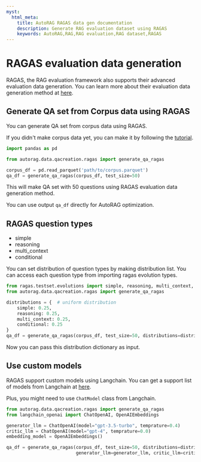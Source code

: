 ```yaml
---
myst:
  html_meta:
    title: AutoRAG RAGAS data gen documentation
    description: Generate RAG evaluation dataset using RAGAS
    keywords: AutoRAG,RAG,RAG evaluation,RAG dataset,RAGAS
---
```

# RAGAS evaluation data generation

RAGAS, the RAG evaluation framework also supports their advanced evaluation data generation.
You can learn more about their evaluation data generation method
at [here](https://docs.ragas.io/en/stable/concepts/testset_generation.html).

## Generate QA set from Corpus data using RAGAS

You can generate QA set from corpus data using RAGAS.

If you didn't make corpus data yet, you can make it by following the [tutorial](./tutorial.md).

```python
import pandas as pd

from autorag.data.qacreation.ragas import generate_qa_ragas

corpus_df = pd.read_parquet('path/to/corpus.parquet')
qa_df = generate_qa_ragas(corpus_df, test_size=50)
```

This will make QA set with 50 questions using RAGAS evaluation data generation method.

You can use output `qa_df` directly for AutoRAG optimization.

## RAGAS question types

- simple
- reasoning
- multi_context
- conditional

You can set distribution of question types by making distribution list.
You can access each question type from importing ragas evolution types.

```python
from ragas.testset.evolutions import simple, reasoning, multi_context, conditional
from autorag.data.qacreation.ragas import generate_qa_ragas

distributions = {  # uniform distribution
    simple: 0.25,
    reasoning: 0.25,
    multi_context: 0.25,
    conditional: 0.25
}
qa_df = generate_qa_ragas(corpus_df, test_size=50, distributions=distributions)

```

Now you can pass this distribution dictionary as input.

## Use custom models

RAGAS support custom models using Langchain.
You can get a support list of models from Langchain at [here](https://python.langchain.com/docs/integrations/llms/).

Plus, you might need to use `ChatModel` class from Langchain.

```python
from autorag.data.qacreation.ragas import generate_qa_ragas
from langchain_openai import ChatOpenAI, OpenAIEmbeddings

generator_llm = ChatOpenAI(model="gpt-3.5-turbo", temprature=0.4)
critic_llm = ChatOpenAI(model="gpt-4", temprature=0.0)
embedding_model = OpenAIEmbeddings()

qa_df = generate_qa_ragas(corpus_df, test_size=50, distributions=distributions,
                          generator_llm=generator_llm, critic_llm=critic_llm, embedding_model=embedding_model)
```
